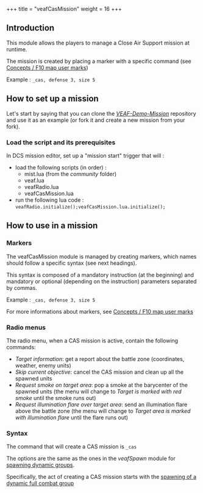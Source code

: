 +++
title = "veafCasMission"
weight = 16
+++

## Introduction

This module allows the players to manage a Close Air Support mission at runtime.

The mission is created by placing a marker with a specific command (see [Concepts / F10 map user marks](../../concepts/#f10-map-user-marks))

Example : ``_cas, defense 3, size 5``

## How to set up a mission

Let's start by saying that you can clone the *[VEAF-Demo-Mission](https://github.com/VEAF/VEAF-Demo-Mission)* repository and use it as an example (or fork it and create a new mission from your fork).

### Load the script and its prerequisites

In DCS mission editor, set up a "mission start" trigger that will :

* load the following scripts (in order) :
  * mist.lua (from the *community* folder)
  * veaf.lua
  * veafRadio.lua
  * veafCasMission.lua
* run the following lua code : `veafRadio.initialize();veafCasMission.lua.initialize();`

## How to use in a mission

### Markers

The veafCasMission module is managed by creating markers, which names should follow a specific syntax (see next headings).

This syntax is composed of a mandatory instruction (at the beginning) and mandatory or optional (depending on the instruction) parameters separated by commas.

Example : ``_cas, defense 3, size 5``

For more informations about markers, see [Concepts / F10 map user marks](../../concepts/usermarks)

### Radio menus

The radio menu, when a CAS mission is active, contain the following commands:

* _Target information_: get a report about the battle zone (coordinates, weather, enemy units)
* _Skip current objective_: cancel the CAS mission and clean up all the spawned units
* _Request smoke on target area_: pop a smoke at the barycenter of the spawned units (the menu will change to _Target is marked with red smoke_ until the smoke runs out)
* _Request illumination flare over target area_: send an illumination flare above the battle zone (the menu will change to _Target area is marked with illumination flare_ until the flare runs out)

### Syntax

The command that will create a CAS mission is ``_cas``

The options are the same as the ones in the _veafSpawn_ module for [spawning dynamic groups](../veafspawn/#spawn-dynamic-groups).

Specifically, the act of creating a CAS mission starts with the [spawning of a dynamic full combat group](../veafspawn/#full-combat-group)

